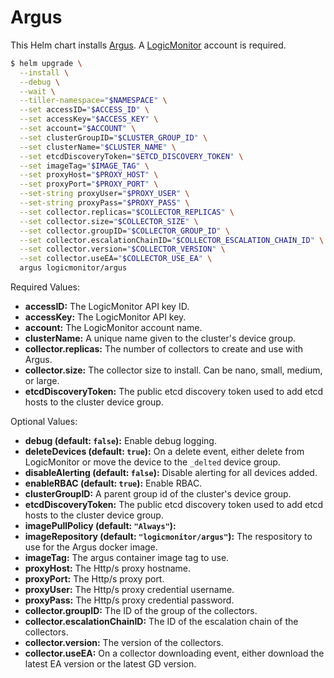 # Argus

This Helm chart installs [Argus](https://github.com/logicmonitor/k8s-argus). A [LogicMonitor](https://www.logicmonitor.com) account is required.

```bash
$ helm upgrade \
  --install \
  --debug \
  --wait \
  --tiller-namespace="$NAMESPACE" \
  --set accessID="$ACCESS_ID" \
  --set accessKey="$ACCESS_KEY" \
  --set account="$ACCOUNT" \
  --set clusterGroupID="$CLUSTER_GROUP_ID" \
  --set clusterName="$CLUSTER_NAME" \
  --set etcdDiscoveryToken="$ETCD_DISCOVERY_TOKEN" \
  --set imageTag="$IMAGE_TAG" \
  --set proxyHost="$PROXY_HOST" \
  --set proxyPort="$PROXY_PORT" \
  --set-string proxyUser="$PROXY_USER" \
  --set-string proxyPass="$PROXY_PASS" \
  --set collector.replicas="$COLLECTOR_REPLICAS" \
  --set collector.size="$COLLECTOR_SIZE" \
  --set collector.groupID="$COLLECTOR_GROUP_ID" \
  --set collector.escalationChainID="$COLLECTOR_ESCALATION_CHAIN_ID" \
  --set collector.version="$COLLECTOR_VERSION" \
  --set collector.useEA="$COLLECTOR_USE_EA" \
  argus logicmonitor/argus
```

Required Values:

- **accessID:** The LogicMonitor API key ID.
- **accessKey:** The LogicMonitor API key.
- **account:** The LogicMonitor account name.
- **clusterName:** A unique name given to the cluster's device group.
- **collector.replicas:** The number of collectors to create and use with Argus.
- **collector.size:** The collector size to install. Can be nano, small, medium, or large.
- **etcdDiscoveryToken:** The public etcd discovery token used to add etcd hosts to the cluster device group.

Optional Values:

- **debug (default: `false`):** Enable debug logging.
- **deleteDevices (default: `true`):** On a delete event, either delete from LogicMonitor or move the device to the `_delted` device group.
- **disableAlerting (default: `false`):** Disable alerting for all devices added.
- **enableRBAC (default: `true`):** Enable RBAC.
- **clusterGroupID:** A parent group id of the cluster's device group.
- **etcdDiscoveryToken:** The public etcd discovery token used to add etcd hosts to the cluster device group.
- **imagePullPolicy (default: `"Always"`):**
- **imageRepository (default: `"logicmonitor/argus"`):** The respository to use for the Argus docker image.
- **imageTag:** The argus container image tag to use.
- **proxyHost:** The Http/s proxy hostname.
- **proxyPort:** The Http/s proxy port.
- **proxyUser:** The Http/s proxy credential username.
- **proxyPass:** The Http/s proxy credential password.
- **collector.groupID:** The ID of the group of the collectors.
- **collector.escalationChainID:** The ID of the escalation chain of the collectors.
- **collector.version:** The version of the collectors.
- **collector.useEA:** On a collector downloading event, either download the latest EA version or the latest GD version.
